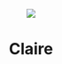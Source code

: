 <!DOCTYPE html>
 <body>
<div class="info">
<p align ="center">
 <img src= "https://files.catbox.moe/h73x0c.jpg" witdh = "100px"></img>
</p>
  <h1 align="center">Claire</h1>

